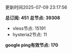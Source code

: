 更新时间2025-07-09 23:17:56

**总订阅: 451**
**总节点: 39308**
- vless节点: 15191
- hysteria2节点: 11

**google ping有效节点: 170**
